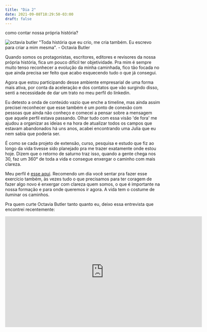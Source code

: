 ```yaml
---
title: "Dia 2"
date: 2021-09-08T18:29:50-03:00
draft: false
---
```

como contar nossa própria história?

![octavia butler](/img/octavia-butler.jpg)
"Toda história que eu crio, me cria também. Eu escrevo para criar a mim mesma". - Octavia Butler

Quando somos os protagonistas, escritores, editores e revisores da nossa própria história, fica um pouco difícil ter objetividade. Pra mim é sempre muito tenso reconhecer a evolução da minha caminhada, fico tão focada no que ainda precisa ser feito que acabo esquecendo tudo o que já consegui. 

Agora que estou participando desse ambiente empresarial de uma forma mais ativa, por conta da aceleração e dos contatos que vão surgindo disso, senti a necessidade de dar um trato no meu perfil do linkedin. 

Eu detesto a onda de conteúdo vazio que enche a timeline, mas ainda assim precisei reconhecer que esse também é um ponto de conexão com pessoas que ainda não conheço e comecei a pensar sobre a mensagem que aquele perfil estava passando. Olhar tudo com essa visão 'de fora' me ajudou a organizar as ideias e na hora de atualizar todos os campos que estavam abandonados há uns anos, acabei encontrando uma Julia que eu nem sabia que poderia ser. 

É como se cada projeto de extensão, curso, pesquisa e estudo que fiz ao longo da vida tivesse sido planejado pra me trazer exatamente onde estou hoje. Dizem que o retorno de saturno traz isso, quando a gente chega nos 30, faz um 360° de toda a vida e consegue enxergar o caminho com mais clareza. 

Meu perfil é [esse aqui](https://www.linkedin.com/in/julia-travieso-1b576956/). Recomendo um dia você sentar pra fazer esse exercício também, às vezes tudo o que precisamos para ter coragem de fazer algo novo é enxergar com clareza quem somos, o que é importante na nossa formação e para onde queremos ir agora. A vida tem o costume de iluminar os caminhos. 

Pra quem curte Octavia Butler tanto quanto eu, deixo essa entrevista que encontrei recentemente: 

<iframe width="640" height="360" src="https://www.democracynow.org/embed/story/2021/2/23/octavia_butler_2005_interview" frameborder="0" allowfullscreen="true"></iframe>